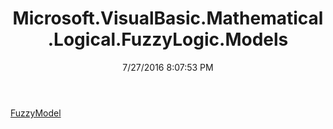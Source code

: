 ﻿---
title: Microsoft.VisualBasic.Mathematical.Logical.FuzzyLogic.Models
date: 7/27/2016 8:07:53 PM
---

[FuzzyModel](T-Microsoft.VisualBasic.Mathematical.Logical.FuzzyLogic.Models.FuzzyModel.html)
